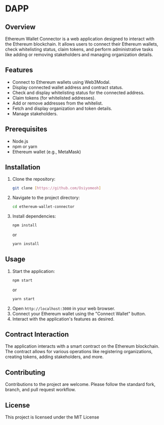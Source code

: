 
# DAPP

## Overview
Ethereum Wallet Connector is a web application designed to interact with the Ethereum blockchain. It allows users to connect their Ethereum wallets, check whitelisting status, claim tokens, and perform administrative tasks like adding or removing stakeholders and managing organization details.

## Features
- Connect to Ethereum wallets using Web3Modal.
- Display connected wallet address and contract status.
- Check and display whitelisting status for the connected address.
- Claim tokens (for whitelisted addresses).
- Add or remove addresses from the whitelist.
- Fetch and display organization and token details.
- Manage stakeholders.

## Prerequisites
- Node.js
- npm or yarn
- Ethereum wallet (e.g., MetaMask)

## Installation
1. Clone the repository:
   ```bash
   git clone [https://github.com/Osiyomeoh]
   ```
2. Navigate to the project directory:
   ```bash
   cd ethereum-wallet-connector
   ```
3. Install dependencies:
   ```bash
   npm install
   ```
   or
   ```bash
   yarn install
   ```

## Usage
1. Start the application:
   ```bash
   npm start
   ```
   or
   ```bash
   yarn start
   ```
2. Open `http://localhost:3000` in your web browser.
3. Connect your Ethereum wallet using the "Connect Wallet" button.
4. Interact with the application's features as desired.

## Contract Interaction
The application interacts with a smart contract on the Ethereum blockchain. The contract allows for various operations like registering organizations, creating tokens, adding stakeholders, and more.

## Contributing
Contributions to the project are welcome. Please follow the standard fork, branch, and pull request workflow.

## License
This project is licensed under the MIT License 
